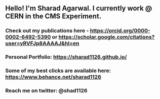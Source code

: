 ## Hello! I'm Sharad Agarwal. I currently work @ CERN in the CMS Experiment.

### Check out my publications here - https://orcid.org/0000-0002-6492-5390 or https://scholar.google.com/citations?user=yRVFJp8AAAAJ&hl=en

### Personal Portfolio: https://sharad1126.github.io/

### Some of my best clicks are available here: https://www.behance.net/sharad1126

### Reach me on twitter: @shad1126
